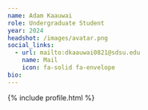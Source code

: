 ```yaml
---
name: Adam Kaauwai
role: Undergraduate Student
year: 2024
headshot: /images/avatar.png
social_links:
  - url: mailto:dkaauwai0821@sdsu.edu
    name: Mail
    icon: fa-solid fa-envelope
bio: 
---
```


{% include profile.html %}